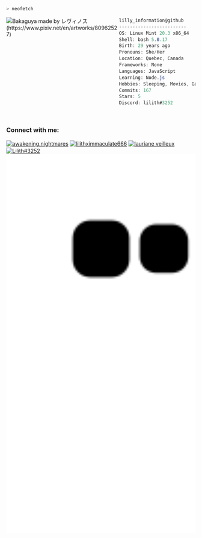 ```zsh
> neofetch
```

<img align="left" src="https://scontent.fymq2-1.fna.fbcdn.net/v/t1.6435-9/185128158_10223265745284685_3004884699692427762_n.jpg?_nc_cat=105&ccb=1-5&_nc_sid=09cbfe&_nc_ohc=YpCFqCz-bO8AX-Vt57o&tn=AsxXFMvdluhvWDJu&_nc_ht=scontent.fymq2-1.fna&oh=00_AT__xNHynI2IEUZbp7ylBjYZdVq3nTl7e0lUsYhHCcfItw&oe=6242E032" alt="Bakaguya made by レヴィノス (https://www.pixiv.net/en/artworks/80962527)" width="300" /> 

```csharp
lilly_information@github
-------------------------
OS: Linux Mint 20.3 x86_64
Shell: bash 5.0.17
Birth: 29 years ago
Pronouns: She/Her
Location: Quebec, Canada
Frameworks: None
Languages: JavaScript
Learning: Node.js
Hobbies: Sleeping, Movies, Gaming, Eating
Commits: 167
Stars: 5
Discord: lilith#3252
```
<br>

<h3 align="left">Connect with me:</h3>
<p align="left">
<a href="https://fb.com/awakening.nightmares" target="blank"><img align="center" src="https://raw.githubusercontent.com/rahuldkjain/github-profile-readme-generator/master/src/images/icons/Social/facebook.svg" alt="awakening.nightmares" height="30" width="40" /></a>
<a href="https://instagram.com/lilithximmaculate666" target="blank"><img align="center" src="https://raw.githubusercontent.com/rahuldkjain/github-profile-readme-generator/master/src/images/icons/Social/instagram.svg" alt="lilithximmaculate666" height="30" width="40" /></a>
<a href="https://www.youtube.com/c/lauriane veilleux" target="blank"><img align="center" src="https://raw.githubusercontent.com/rahuldkjain/github-profile-readme-generator/master/src/images/icons/Social/youtube.svg" alt="lauriane veilleux" height="30" width="40" /></a>
<a href="https://discord.com/users/165922734461812736" target="blank"><img align="center" src="https://raw.githubusercontent.com/rahuldkjain/github-profile-readme-generator/master/src/images/icons/Social/discord.svg" alt="Lilith#3252" height="30" width="40" /></a>
<img src="https://github.com/Lilly3252/Lilly3252/blob/output/github-contribution-grid-snake.svg" width="600"/>
</p>


